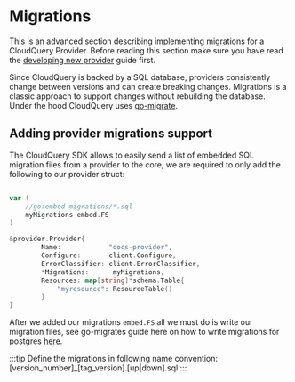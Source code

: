 # Migrations

This is an advanced section describing implementing migrations for a CloudQuery Provider. Before reading this section make sure you have read the [developing new provider](../developing-new-provider.md) guide first.

Since CloudQuery is backed by a SQL database, providers consistently change between versions and can create breaking changes. Migrations is a classic approach to support changes without rebuilding the database. Under the hood CloudQuery uses [go-migrate](https://github.com/golang-migrate/migrate).

## Adding provider migrations support 

The CloudQuery SDK allows to easily send a list of embedded SQL migration files from a provider to the core, we are required to only add the following to our provider struct:

```go 

var (
	//go:embed migrations/*.sql
	myMigrations embed.FS
)

&provider.Provider{
		Name:            "docs-provider",
		Configure:       client.Configure,
		ErrorClassifier: client.ErrorClassifier,
		*Migrations:      myMigrations,
        Resources: map[string]*schema.Table{
            "myresource": ResourceTable()
        }
}

```

After we added our migrations `embed.FS` all we must do is write our migration files, see go-migrates guide here on how to write migrations for postgres [here](https://github.com/golang-migrate/migrate/blob/master/database/postgres/TUTORIAL.md).


:::tip
Define the migrations in following name convention: [version_number]_[tag_version].[up|down].sql
:::
